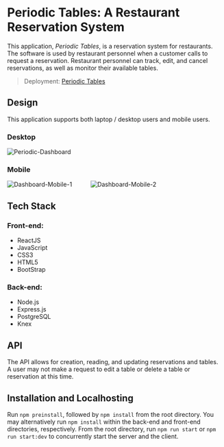 # Periodic Tables: A Restaurant Reservation System

This application, _Periodic Tables_, is a reservation system for restaurants.
The software is used by restaurant personnel when a customer calls to request a reservation.
Restaurant personnel can track, edit, and cancel reservations, as well as monitor their available tables.

> Deployment: [Periodic Tables](https://restaurant-reservation-app-client.vercel.app)

## Design

This application supports both laptop / desktop users and mobile users.

### Desktop
![Periodic-Dashboard](https://user-images.githubusercontent.com/69498225/174704442-cdb1ce30-c293-4717-bb8f-89a6c4019b42.jpg)

### Mobile
![Dashboard-Mobile-1](https://user-images.githubusercontent.com/69498225/174704699-da59ce45-c95b-4e4b-9bb8-905ba15927f7.jpg) &nbsp;&nbsp;&nbsp;&nbsp;&nbsp;&nbsp;&nbsp;&nbsp;&nbsp; ![Dashboard-Mobile-2](https://user-images.githubusercontent.com/69498225/174704892-3aa9f0c0-f4e1-41dd-9451-0241faa39212.jpg)

## Tech Stack

### Front-end:
- ReactJS
- JavaScript
- CSS3
- HTML5
- BootStrap

### Back-end:
- Node.js
- Express.js
- PostgreSQL
- Knex

## API

The API allows for creation, reading, and updating reservations and tables. A user may not make a request to edit a table or delete a table or reservation at this time.

## Installation and Localhosting

Run `npm preinstall`, followed by `npm install` from the root directory. You may alternatively run `npm install` within the back-end and front-end directories, respectively. From the root directory, run `npm run start` or `npm run start:dev` to concurrently start the server and the client.
